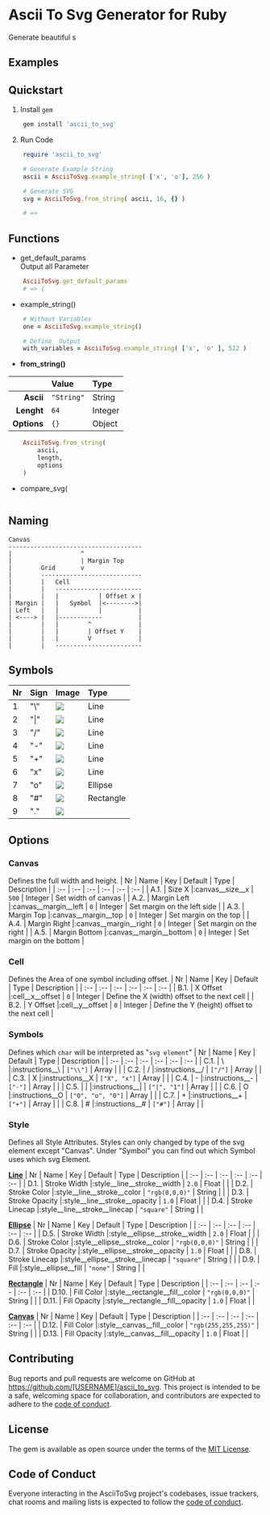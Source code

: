 # Ascii To Svg Generator for Ruby
Generate beautiful s
## Examples


## Quickstart
1. Install `gem`
```ruby
    gem install 'ascii_to_svg'
```

2. Run Code
```ruby
    require 'ascii_to_svg'

    # Generate Example String
    ascii = AsciiToSvg.example_string( ['x', 'o'], 256 )

    # Generate SVG
    svg = AsciiToSvg.from_string( ascii, 16, {} )

    # => 
```

## Functions
- get_default_params<br>
  Output all Parameter
```ruby
    AsciiToSvg.get_default_params
    # => {
```
- example_string()
```ruby
    # Without Variables
    one = AsciiToSvg.example_string()

    # Define  Output
    with_variables = AsciiToSvg.example_string( ['x', 'o' ], 512 )
```

- **from_string()**

| | **Value** | **Type** |
|------:|:------|:------|
| **Ascii** | ```"String"``` | String |
| **Lenght** | ```64``` | Integer |
| **Options** | ```{}``` | Object |

```ruby
    AsciiToSvg.from_string(
        ascii, 
        length, 
        options
    )
```


- compare_svg(
```ruby

```  

## Naming
```
Canvas
-------------------------------------
|                   ^
|                   | Margin Top
|        Grid       v
|        ----------------------------
|        |   Cell
|        |   ------------------------
|        |   |           | Offset x |
| Margin |   |   Symbol  |<-------->|
| Left   |   |           |          |
| <----> |   |------------          |
|        |   |        ^             |
|        |   |        | Offset Y    |
|        |   |        V             |
|        |   ------------------------
```





## Symbols


| Nr | Sign | Image | Type |
| :-- | :-- | :-- | :-- |
| 1 | "\\" | <img src="https://raw.githubusercontent.com/a6b8/a6b8/main/docs/ascii-to-svg-for-ruby/readme/symbols/3-tl-br.svg"> | Line |
| 2 | "\|" | <img src="https://raw.githubusercontent.com/a6b8/a6b8/main/docs/ascii-to-svg-for-ruby/readme/symbols/2-vertical.svg"> | Line |
| 3 | "/" | <img src="https://raw.githubusercontent.com/a6b8/a6b8/main/docs/ascii-to-svg-for-ruby/readme/symbols/1-tr-bl.svg"> | Line |
| 4 | "-" | <img src="https://raw.githubusercontent.com/a6b8/a6b8/main/docs/ascii-to-svg-for-ruby/readme/symbols/0-minus.svg"> | Line |
| 5 | "+" | <img src="https://raw.githubusercontent.com/a6b8/a6b8/main/docs/ascii-to-svg-for-ruby/readme/symbols/4-plus.svg"> | Line |
| 6 | "x" | <img src="https://raw.githubusercontent.com/a6b8/a6b8/main/docs/ascii-to-svg-for-ruby/readme/symbols/7-x.svg"> | Line |
| 7 | "o" | <img src="https://raw.githubusercontent.com/a6b8/a6b8/main/docs/ascii-to-svg-for-ruby/readme/symbols/8-ellipse.svg"> | Ellipse |
| 8 | "#" | <img src="https://raw.githubusercontent.com/a6b8/a6b8/main/docs/ascii-to-svg-for-ruby/readme/symbols/5-rectangle.svg"> | Rectangle |
| 9 | "." | <img src="https://raw.githubusercontent.com/a6b8/a6b8/main/docs/ascii-to-svg-for-ruby/readme/symbols/6-empty.svg"> | |



## Options
### Canvas
Defines the full width and height.
| Nr | Name | Key | Default | Type | Description |
| :-- | :-- | :-- | :-- | :-- | :-- |
| A.1. | Size X |:canvas__size__x | `500` | Integer | Set width of canvas |
| A.2. | Margin Left |:canvas__margin__left | `0` | Integer | Set margin on the left side |
| A.3. | Margin Top |:canvas__margin__top | `0` | Integer | Set margin on the top |
| A.4. | Margin Right |:canvas__margin__right | `0` | Integer | Set margin on the right |
| A.5. | Margin Bottom |:canvas__margin__bottom | `0` | Integer | Set margin on the bottom |


### Cell
Defines the Area of one symbol including offset.
| Nr | Name | Key | Default | Type | Description |
| :-- | :-- | :-- | :-- | :-- | :-- |
| B.1. | X Offset |:cell__x__offset | `0` | Integer | Define the X (width) offset to the next cell |
| B.2. | Y Offset |:cell__y__offset | `0` | Integer | Define the Y (height) offset to the next cell |


### Symbols
Defines which `char` will be interpreted as "`svg element`"
| Nr | Name | Key | Default | Type | Description |
| :-- | :-- | :-- | :-- | :-- | :-- |
| C.1. | \ |:instructions__\ | `["\\"]` | Array | |
| C.2. | / |:instructions__/ | `["/"]` | Array | |
| C.3. | X |:instructions__X | `["X", "x"]` | Array | |
| C.4. | - |:instructions__- | `["-"]` | Array | |
| C.5. | | |:instructions__| | `["|", "1"]` | Array | |
| C.6. | O |:instructions__O | `["O", "o", "0"]` | Array | |
| C.7. | + |:instructions__+ | `["+"]` | Array | |
| C.8. | # |:instructions__# | `["#"]` | Array | |


### Style
Defines all Style Attributes. Styles can only changed by type of the svg element except "Canvas". Under "Symbol" you can find out which Symbol uses which svg Element.

[**Line**](#line)
| Nr | Name | Key | Default | Type | Description |
| :-- | :-- | :-- | :-- | :-- | :-- |
| D.1. | Stroke Width |:style__line__stroke__width | `2.0` | Float | |
| D.2. | Stroke Color |:style__line__stroke__color | `"rgb(0,0,0)"` | String | |
| D.3. | Stroke Opacity |:style__line__stroke__opacity | `1.0` | Float | |
| D.4. | Stroke Linecap |:style__line__stroke__linecap | `"square"` | String | |

[**Ellipse**](#ellipse)
| Nr | Name | Key | Default | Type | Description |
| :-- | :-- | :-- | :-- | :-- | :-- |
| D.5. | Stroke Width |:style__ellipse__stroke__width | `2.0` | Float | |
| D.6. | Stroke Color |:style__ellipse__stroke__color | `"rgb(0,0,0)"` | String | |
| D.7. | Stroke Opacity |:style__ellipse__stroke__opacity | `1.0` | Float | |
| D.8. | Stroke Linecap |:style__ellipse__stroke__linecap | `"square"` | String | |
| D.9. | Fill |:style__ellipse__fill | `"none"` | String | |

[**Rectangle**](#rectangle)
| Nr | Name | Key | Default | Type | Description |
| :-- | :-- | :-- | :-- | :-- | :-- |
| D.10. | Fill Color |:style__rectangle__fill__color | `"rgb(0,0,0)"` | String | |
| D.11. | Fill Opacity |:style__rectangle__fill__opacity | `1.0` | Float | |

[**Canvas**](#canvas)
| Nr | Name | Key | Default | Type | Description |
| :-- | :-- | :-- | :-- | :-- | :-- |
| D.12. | Fill Color |:style__canvas__fill__color | `"rgb(255,255,255)"` | String | |
| D.13. | Fill Opacity |:style__canvas__fill__opacity | `1.0` | Float | |


## Contributing

Bug reports and pull requests are welcome on GitHub at https://github.com/[USERNAME]/ascii_to_svg. This project is intended to be a safe, welcoming space for collaboration, and contributors are expected to adhere to the [code of conduct](https://github.com/[USERNAME]/ascii_to_svg/blob/master/CODE_OF_CONDUCT.md).

## License

The gem is available as open source under the terms of the [MIT License](https://opensource.org/licenses/MIT).

## Code of Conduct

Everyone interacting in the AsciiToSvg project's codebases, issue trackers, chat rooms and mailing lists is expected to follow the [code of conduct](https://github.com/[USERNAME]/ascii_to_svg/blob/master/CODE_OF_CONDUCT.md).
